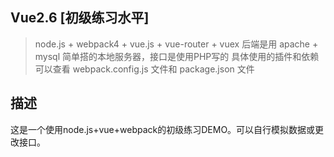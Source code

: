 ## Vue2.6 [初级练习水平]
> node.js + webpack4 + vue.js + vue-router + vuex
> 后端是用 apache + mysql 简单搭的本地服务器，接口是使用PHP写的
具体使用的插件和依赖可以查看 webpack.config.js 文件和 package.json 文件

## 描述
这是一个使用node.js+vue+webpack的初级练习DEMO。可以自行模拟数据或更改接口。
